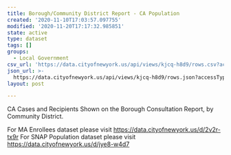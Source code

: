 ```yaml
---
title: Borough/Community District Report - CA Population
created: '2020-11-10T17:03:57.097755'
modified: '2020-11-20T17:17:32.985851'
state: active
type: dataset
tags: []
groups:
  - Local Government
csv_url: 'https://data.cityofnewyork.us/api/views/kjcq-h8d9/rows.csv?accessType=DOWNLOAD'
json_url: >-
  https://data.cityofnewyork.us/api/views/kjcq-h8d9/rows.json?accessType=DOWNLOAD
layout: post

---
```

CA Cases and Recipients Shown on the Borough Consultation Report, by Community District.

For MA Enrollees dataset please visit https://data.cityofnewyork.us/d/2v2r-tx9r
For SNAP Population dataset please visit https://data.cityofnewyork.us/d/jye8-w4d7
